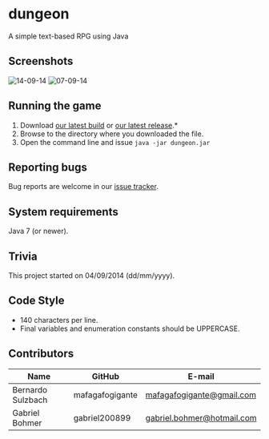 dungeon
=======
A simple text-based RPG using Java

Screenshots
-----------
![14-09-14](https://github.com/mafagafogigante/dungeon/blob/master/screenshots/14-09-14.png)
![07-09-14](https://github.com/mafagafogigante/dungeon/blob/master/screenshots/07-09-14.png)

Running the game
----------------
1. Download [our latest build](https://github.com/mafagafogigante/dungeon/blob/master/dist/dungeon.jar?raw=true) or [our latest release](https://github.com/mafagafogigante/dungeon/blob/master/dist/dungeon.jar?raw=true).*
2. Browse to the directory where you downloaded the file.
3. Open the command line and issue `java -jar dungeon.jar`

Reporting bugs
--------------
Bug reports are welcome in our [issue tracker](https://github.com/mafagafogigante/dungeon/issues).

System requirements
-------------------
Java 7 (or newer).

Trivia
------
This project started on 04/09/2014 (dd/mm/yyyy).

Code Style
----------
* 140 characters per line.
* Final variables and enumeration constants should be UPPERCASE.

Contributors
------------
Name                     |GitHub                   |E-mail
-------------------------|-------------------------|-------------------------
Bernardo Sulzbach        |mafagafogigante          | mafagafogigante@gmail.com
Gabriel Bohmer           |gabriel200899            | gabriel.bohmer@hotmail.com
